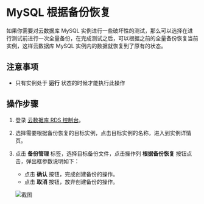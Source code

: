 # MySQL 根据备份恢复
如果你需要对云数据库 MySQL 实例进行一些破坏性的测试，那么可以选择在进行测试前进行一次全量备份，在完成测试之后，可以根据之前的全量备份恢复当前实例，这样云数据库 MySQL 实例内的数据就恢复到了原有的状态。

## 注意事项
* 只有实例处于 **运行** 状态的时候才能执行此操作

## 操作步骤
1. 登录 [云数据库 RDS 控制台](https://rds-console.jdcloud.com/database)。
2. 选择需要根据备份恢复的目标实例，点击目标实例的名称，进入到实例详情页。
3. 点击 **备份管理** 标签，选择目标备份文件，点击操作列 **根据备份恢复** 按钮点击，弹出框参数说明如下：
    * 点击 **确认** 按钮，完成创建备份的操作。
    * 点击 **取消** 按钮，放弃创建备份的操作。  
    
    ![截图](../../../../../../image/RDS/restore-rds-instance.png)
